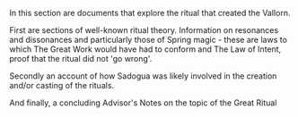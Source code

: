 In this section are documents that explore the ritual that created the Vallorn.

First are sections of well-known ritual theory. Information on resonances and dissonances and particularly those of Spring magic - these are laws to which The Great Work would have had to conform and The Law of Intent, proof that the ritual did not 'go wrong'.

Secondly an account of how Sadogua was likely involved in the creation and/or casting of the rituals.

And finally, a concluding Advisor's Notes on the topic of the Great Ritual